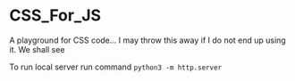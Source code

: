 # CSS_For_JS

A playground for CSS code... I may throw this away if I do not end up using it. We shall see

To run local server run command `python3 -m http.server`